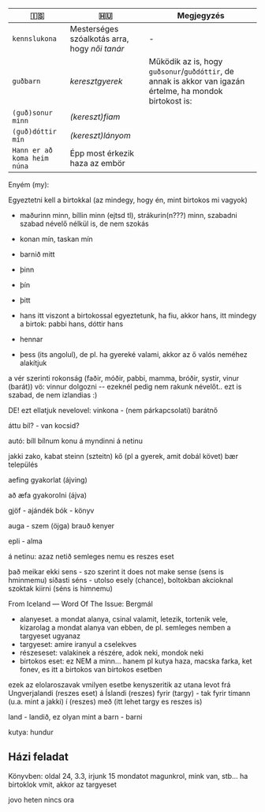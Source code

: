 | 🇮🇸 | 🇭🇺 | Megjegyzés |
| -- | -- | ---------- |
| `kennslukona` | Mesterséges szóalkotás arra, hogy _női tanár_ | - |
| `guðbarn` | _keresztgyerek_ | Működik az is, hogy `guðsonur`/`guðdóttir`, de annak is akkor van igazán értelme, ha mondok birtokost is:
| `(guð)sonur minn` | _(kereszt)fiam_ | |
| `(guð)dóttir mín` | _(kereszt)lányom_ | |
| `Hann er að koma heim núna` | Épp most érkezik haza az embör | |



Enyém (my):

Egyeztetni kell a birtokkal (az mindegy, hogy én, mint birtokos mi vagyok)

- maðurinn minn, bíllin minn (ejtsd tl), strákurin(n???) minn, szabadni szabad névelő nélkül is, de nem szokás
- konan mín, taskan mín
- barnið mitt

- þinn
- þín
- þitt

- hans itt viszont a birtokossal egyeztetunk, ha fiu, akkor hans, itt mindegy a birtok: pabbi hans, dóttir hans
- hennar
- þess (its angolul), de pl. ha gyereké valami, akkor az ő valós neméhez alakítjuk

a vér szerinti rokonság (faðir, móðir, pabbi, mamma, bróðir, systir, vinur (barát)) vö: vinnur dolgozni -- ezeknél pedig nem rakunk névelőt.. ezt is szabad, de nem izlandias :)

DE! ezt ellatjuk nevelovel: vinkona - (nem párkapcsolati) barátnő

áttu bíl? - van kocsid?

autó: bíll
bílnum
konu
á myndinni
á netinu


jakki zako, kabat
steinn (szteitn) kő (pl a gyerek, amit dobál követ)
bær település

aefing gyakorlat (ájving)

að æfa gyakorolni (ájva)

gjöf - ajándék
bók - könyv

auga - szem (öjga)
brauð kenyer

epli - alma


á netinu: azaz netið semleges nemu es reszes eset

það meikar ekki sens - szo szerint it does not make sense (sens is hminmemu)
síðasti séns - utolso esely (chance), boltokban akcioknal szoktak kiirni (séns is himnemu)

From Iceland — Word Of The Issue: Bergmál

- alanyeset. a mondat alanya, csinal valamit, letezik, tortenik vele, kizarolag a mondat alanya van ebben, de pl. semleges nemben a targyeset ugyanaz
- targyeset: amire iranyul a cselekves
- részeseset: valakinek a részére, adok neki, mondok neki
- birtokos eset: ez NEM a minn... hanem pl kutya haza, macska farka, ket fonev, es itt a birtokos van birtokos esetben

ezek az elolaroszavak vmilyen esetbe kenyszeritik az utana levot
frá Ungverjalandi (reszes eset)
á Íslandi (reszes)
fyrir (targy) - tak fyrir tímann (u.a. mint a jakki)
í (reszes)
með (itt lehet targy es reszes is)

land - landið, ez olyan mint a barn - barni

kutya: hundur

## Házi feladat

Könyvben: oldal 24, 3.3, irjunk 15 mondatot magunkrol, mink van, stb... ha birtoklok vmit, akkor az targyeset

jovo heten nincs ora

